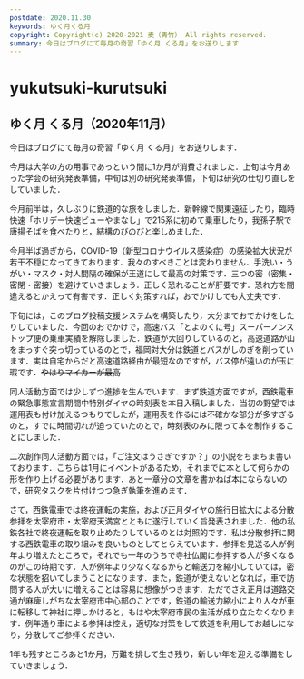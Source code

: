 ```yaml
---
postdate: 2020.11.30
keywords: ゆく月くる月
copyright: Copyright(c) 2020-2021 麦（青竹） All rights reserved.
summary: 今日はブログにて毎月の奇習「ゆく月 くる月」をお送りします．
---
```


# yukutsuki-kurutsuki

## ゆく月 くる月（2020年11月）

今日はブログにて毎月の奇習「ゆく月 くる月」をお送りします．

今月は大学の方の用事であっという間に1か月が消費されました．上旬は今月あった学会の研究発表準備，中旬は別の研究発表準備，下旬は研究の仕切り直しをしていました．

今月前半は，久しぶりに鉄道的な旅をしました．新幹線で関東遠征したり，臨時快速「ホリデー快速ビューやまなし」で215系に初めて乗車したり，我孫子駅で唐揚そばを食べたりと，結構のびのびと楽しめました．

今月半ば過ぎから，COVID-19（新型コロナウイルス感染症）の感染拡大状況が若干不穏になってきております．我々のすべきことは変わりません．手洗い・うがい・マスク・対人間隔の確保が王道にして最高の対策です．三つの密（密集・密閉・密接）を避けていきましょう．正しく恐れることが肝要です．恐れ方を間違えるとかえって有害です．正しく対策すれば，おでかけしても大丈夫です．

下旬には，このブログ投稿支援システムを構築したり，大分までおでかけをしたりしていました．今回のおでかけで，高速バス「とよのくに号」スーパーノンストップ便の乗車実績を解除しました．鉄道が大回りしているのと，高速道路が山をまっすぐ突っ切っているのとで，福岡対大分は鉄道とバスがしのぎを削っています．実は自宅からだと高速道路経由が最短なのですが，バス停が遠いのが玉に瑕です．<del>やはりマイカーが最高</del>

同人活動方面では少しずつ進捗を生んでいます．まず鉄道方面ですが，西鉄電車の緊急事態宣言期間中特別ダイヤの時刻表を本日入稿しました．当初の野望では運用表も付け加えるつもりでしたが，運用表を作るには不確かな部分が多すぎるのと，すでに時間切れが迫っていたのとで，時刻表のみに限って本を制作することにしました．

二次創作同人活動方面では，「ご注文はうさぎですか？」の小説をちまちま書いております．こちらは1月にイベントがあるため，それまでに本として何らかの形を作り上げる必要があります．あと一章分の文章を書かねば本にならないので，研究タスクを片付けつつ急ぎ執筆を進めます．

さて，西鉄電車では終夜運転の実施，および正月ダイヤの施行日拡大による分散参拝を太宰府市・太宰府天満宮とともに遂行していく旨発表されました．他の私鉄各社で終夜運転を取り止めたりしているのとは対照的です．私は分散参拝に関する西鉄電車の取り組みを良いものとしてとらえています．参拝を見送る人が例年より増えたところで，それでも一年のうちで寺社仏閣に参拝する人が多くなるのがこの時期です．人が例年より少なくなるからと輸送力を縮小していては，密な状態を招いてしまうことになります．また，鉄道が使えないとなれば，車で訪問する人が大いに増えることは容易に想像がつきます．ただでさえ正月は道路交通が麻痺しがちな太宰府市中心部のことです，鉄道の輸送力縮小により人々が車に転移して神社に押しかけると，もはや太宰府市民の生活が成り立たなくなります．例年通り車による参拝は控え，適切な対策をして鉄道を利用してお越しになり，分散してご参拝ください．

1年も残すところあと1か月，万難を排して生き残り，新しい年を迎える準備をしていきましょう．
